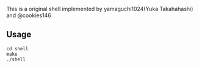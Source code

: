 This is a original shell implemented by yamaguchi1024(Yuka Takahahashi) and @cookies146

## Usage
````
cd shell
make
./shell
`````
